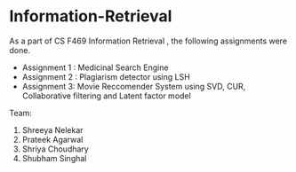 # Information-Retrieval
As a part of CS F469 Information Retrieval , the following assignments were done.
-  Assignment 1 : Medicinal Search Engine
-  Assignment 2 : Plagiarism detector using LSH
-  Assignment 3: Movie Reccomender System using SVD, CUR, Collaborative filtering and Latent factor model

Team:
1. Shreeya Nelekar
2. Prateek Agarwal
3. Shriya Choudhary
4. Shubham Singhal
